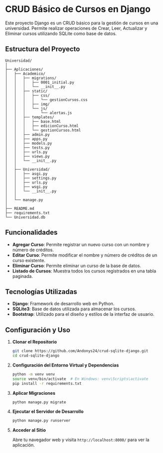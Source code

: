 # CRUD Básico de Cursos en Django

Este proyecto Django es un CRUD básico para la gestión de cursos en una universidad. Permite realizar operaciones de Crear, Leer, Actualizar y Eliminar cursos utilizando SQLite como base de datos.

## Estructura del Proyecto

```
Universidad/
│
├── Aplicaciones/
│   ├── Academico/
│   │   ├── migrations/
│   │   │   ├── 0001_initial.py
│   │   │   └── __init__.py
│   │   ├── static/
│   │   │   ├── css/
│   │   │   │   └── gestionCursos.css
│   │   │   ├── img/
│   │   │   └── js/
│   │   │       └── alertas.js
│   │   ├── templates/
│   │   │   ├── base.html
│   │   │   ├── edicionCurso.html
│   │   │   └── gestionCursos.html
│   │   ├── admin.py
│   │   ├── apps.py
│   │   ├── models.py
│   │   ├── tests.py
│   │   ├── urls.py
│   │   ├── views.py
│   │   └── __init__.py
│   │
│   ├── Universidad/
│   │   ├── asgi.py
│   │   ├── settings.py
│   │   ├── urls.py
│   │   ├── wsgi.py
│   │   └── __init__.py
│   │
│   └── manage.py
│
├── README.md
├── requirements.txt
└── Universidad.db
```

## Funcionalidades

- **Agregar Curso**: Permite registrar un nuevo curso con un nombre y número de créditos.
- **Editar Curso**: Permite modificar el nombre y número de créditos de un curso existente.
- **Eliminar Curso**: Permite eliminar un curso de la base de datos.
- **Listado de Cursos**: Muestra todos los cursos registrados en una tabla paginada.

## Tecnologías Utilizadas

- **Django**: Framework de desarrollo web en Python.
- **SQLite3**: Base de datos utilizada para almacenar los cursos.
- **Bootstrap**: Utilizado para el diseño y estilos de la interfaz de usuario.

## Configuración y Uso

1. **Clonar el Repositorio**

   ```bash
   git clone https://github.com/Andonys24/crud-sqlite-django.git
   cd crud-sqlite-django
   ```

2. **Configuración del Entorno Virtual y Dependencias**

   ```bash
   python -m venv venv
   source venv/bin/activate  # En Windows: venv\Scripts\activate
   pip install -r requirements.txt
   ```

3. **Aplicar Migraciones**

   ```bash
   python manage.py migrate
   ```

4. **Ejecutar el Servidor de Desarrollo**

   ```bash
   python manage.py runserver
   ```

5. **Acceder al Sitio**

   Abre tu navegador web y visita `http://localhost:8000/` para ver la aplicación.

